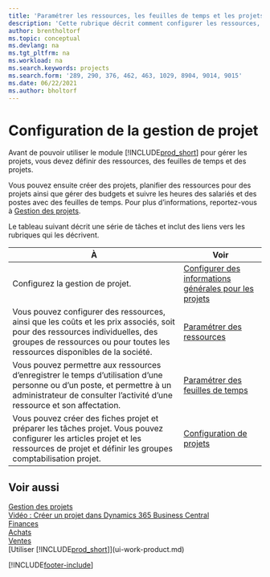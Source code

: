 ```yaml
---
title: 'Paramétrer les ressources, les feuilles de temps et les projets'
description: 'Cette rubrique décrit comment configurer les ressources, les feuilles de temps et les projets pour la gestion des projets et leurs budgets.'
author: brentholtorf
ms.topic: conceptual
ms.devlang: na
ms.tgt_pltfrm: na
ms.workload: na
ms.search.keywords: projects
ms.search.form: '289, 290, 376, 462, 463, 1029, 8904, 9014, 9015'
ms.date: 06/22/2021
ms.author: bholtorf
---
```

# <a name="setting-up-project-management"></a>Configuration de la gestion de projet

Avant de pouvoir utiliser le module [!INCLUDE[prod_short](includes/prod_short.md)] pour gérer les projets, vous devez définir des ressources, des feuilles de temps et des projets.

Vous pouvez ensuite créer des projets, planifier des ressources pour des projets ainsi que gérer des budgets et suivre les heures des salariés et des postes avec des feuilles de temps. Pour plus d’informations, reportez-vous à [Gestion des projets](projects-manage-projects.md).  

Le tableau suivant décrit une série de tâches et inclut des liens vers les rubriques qui les décrivent.

| À | Voir |
| --- | --- |
| Configurez la gestion de projet.|[Configurer des informations générales pour les projets](projects-how-setup-jobs.md#to-set-general-information-for-jobs)|
| Vous pouvez configurer des ressources, ainsi que les coûts et les prix associés, soit pour des ressources individuelles, des groupes de ressources ou pour toutes les ressources disponibles de la société. |[Paramétrer des ressources](projects-how-setup-resources.md) |
| Vous pouvez permettre aux ressources d’enregistrer le temps d’utilisation d’une personne ou d’un poste, et permettre à un administrateur de consulter l’activité d’une ressource et son affectation. |[Paramétrer des feuilles de temps](projects-how-setup-time-sheets.md) |
| Vous pouvez créer des fiches projet et préparer les tâches projet. Vous pouvez configurer les articles projet et les ressources de projet et définir les groupes comptabilisation projet. |[Configuration de projets](projects-how-setup-jobs.md) |

## <a name="see-also"></a>Voir aussi

[Gestion des projets](projects-manage-projects.md)  
[Vidéo : Créer un projet dans Dynamics 365 Business Central](https://www.youtube.com/watch?v=VqaPWr7BWmw)  
[Finances](finance.md)  
[Achats](purchasing-manage-purchasing.md)  
[Ventes](sales-manage-sales.md)  
[Utiliser [!INCLUDE[prod_short](includes/prod_short.md)]](ui-work-product.md)  


[!INCLUDE[footer-include](includes/footer-banner.md)]
